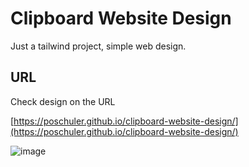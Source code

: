 # Clipboard Website Design

Just a tailwind project, simple web design.

## URL

Check design on the URL

[https://poschuler.github.io/clipboard-website-design/](https://poschuler.github.io/clipboard-website-design/)

![image](https://poschuler.github.io/clipboard-website-design/images/design.png)